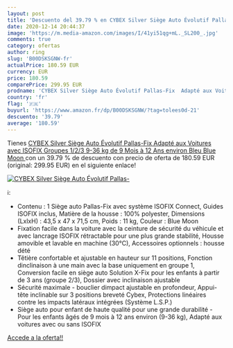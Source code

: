 ```yaml
---
layout: post
title: 'Descuento del 39.79 % en CYBEX Silver Siège Auto Évolutif Pallas-'
date: 2020-12-14 20:44:37
image: 'https://m.media-amazon.com/images/I/41yi51qg+mL._SL200_.jpg'
comments: true
category: ofertas
author: ring
slug: 'B00DSKSGNW-fr'
actualPrice: 180.59 EUR
currency: EUR
price: 180.59
comparePrice: 299.95 EUR
prodname: 'CYBEX Silver Siège Auto Évolutif Pallas-Fix  Adapté aux Voitures avec ISOFIX  Groupes 1/2/3  9-36 kg   de 9 Mois à 12 Ans environ  Bleu  Blue Moon '
country: 'fr'
flag: '🇫🇷'
buyurl: 'https://www.amazon.fr/dp/B00DSKSGNW/?tag=tolees0d-21'
descuento: '39.79'
average: '180.59'
---
```


Tienes [CYBEX Silver Siège Auto Évolutif Pallas-Fix  Adapté aux Voitures avec ISOFIX  Groupes 1/2/3  9-36 kg   de 9 Mois à 12 Ans environ  Bleu  Blue Moon ](https://www.amazon.fr/dp/B00DSKSGNW/?tag=tolees0d-21) con un 39.79 % de descuento con precio de oferta de 180.59 EUR (original: 299.95 EUR) en el siguiente enlace!

[![CYBEX Silver Siège Auto Évolutif Pallas-](https://m.media-amazon.com/images/I/41yi51qg+mL._SL200_.jpg)](https://www.amazon.fr/dp/B00DSKSGNW/?tag=tolees0d-21)

ℹ️:

- Contenu : 1 Siège auto Pallas-Fix avec système ISOFIX Connect, Guides ISOFIX inclus, Matière de la housse : 100% polyester, Dimensions (LxlxH) : 43,5 x 47 x 71,5 cm, Poids : 11 kg, Couleur : Blue Moon
- Fixation facile dans la voiture avec la ceinture de sécurité du véhicule et avec lancrage ISOFIX rétractable pour une plus grande stabilité, Housse amovible et lavable en machine (30°C), Accessoires optionnels : housse dété
- Têtière confortable et ajustable en hauteur sur 11 positions, Fonction dinclinaison à une main avec la base uniquement en groupe 1, Conversion facile en siège auto Solution X-Fix pour les enfants à partir de 3 ans (groupe 2/3), Dossier avec inclinaison ajustable
- Sécurité maximale - bouclier dimpact ajustable en profondeur, Appui-tête inclinable sur 3 positions breveté Cybex, Protections linéaires contre les impacts latéraux intégrées (Système L.S.P.)
- Siège auto pour enfant de haute qualité pour une grande durabilité - Pour les enfants âgés de 9 mois à 12 ans environ (9-36 kg), Adapté aux voitures avec ou sans ISOFIX

[Accede a la oferta!!](https://www.amazon.fr/dp/B00DSKSGNW/?tag=tolees0d-21)

